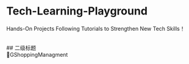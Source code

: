 # Tech-Learning-Playground

Hands-On Projects Following Tutorials to Strengthen New Tech Skills！

<br/>
## 二级标题<br/>
🛒GShoppingManagment

